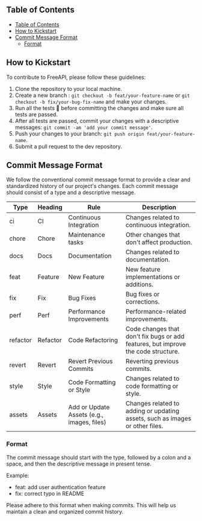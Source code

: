 
## Table of Contents

- [Table of Contents](#table-of-contents)
- [How to Kickstart ](#how-to-kickstart-)
- [Commit Message Format ](#commit-message-format-)
  - [Format](#format)



## How to Kickstart <a name="how-to-kickstart"></a>

To contribute to FreeAPI, please follow these guidelines:

1. Clone the repository to your local machine.
2. Create a new branch : `git checkout -b feat/your-feature-name` or `git checkout -b fix/your-bug-fix-name` and make your changes.
3. Run all the tests 🧪 before committing the changes and make sure all tests are passed.
4. After all tests are passed, commit your changes with a descriptive messages: `git commit -am 'add your commit message'`.
5. Push your changes to your branch: `git push origin feat/your-feature-name`.
6. Submit a pull request to the dev repository.

## Commit Message Format <a name="commit-message-format"></a>

We follow the conventional commit message format to provide a clear and standardized history of our project's changes. Each commit message should consist of a type and a descriptive message.

| Type   | Heading | Rule                                       | Description                                                                       |
| ------ | ------- | ------------------------------------------ | --------------------------------------------------------------------------------- |
| ci     | CI      | Continuous Integration                     | Changes related to continuous integration.                                        |
| chore  | Chore   | Maintenance tasks                          | Other changes that don't affect production.                                       |
| docs   | Docs    | Documentation                              | Changes related to documentation.                                                 |
| feat   | Feature | New Feature                                | New feature implementations or additions.                                         |
| fix    | Fix     | Bug Fixes                                  | Bug fixes or corrections.                                                         |
| perf   | Perf    | Performance Improvements                   | Performance-related improvements.                                                 |
| refactor | Refactor  | Code Refactoring                           | Code changes that don't fix bugs or add features, but improve the code structure. |
| revert | Revert  | Revert Previous Commits                    | Reverting previous commits.                                                       |
| style  | Style   | Code Formatting or Style                   | Changes related to code formatting or style.                                      |
| assets | Assets  | Add or Update Assets (e.g., images, files) | Changes related to adding or updating assets, such as images or other files.      |


### Format

The commit message should start with the type, followed by a colon and a space, and then the descriptive message in present tense.

Example:

- feat: add user authentication feature
- fix: correct typo in README

Please adhere to this format when making commits. This will help us maintain a clean and organized commit history.
